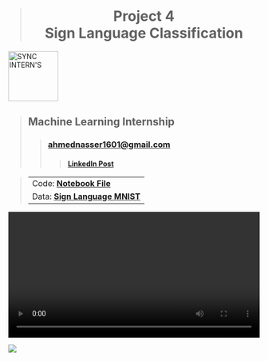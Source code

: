 > <h1 align="center">Project 4<br><b>Sign Language Classification</b></h1>

<a href="https://www.syncinterns.com"><img alt="SYNC INTERN'S" height=100 src="https://static.wixstatic.com/media/5d3a75_a74999aa4fc34c90a7e45de2b3dc9b2a~mv2.png"/></a>

> ## **Machine Learning Internship**
>> ### **[ahmednasser1601@gmail.com](mailto:ahmednasser1601@gmail.com)**
>>> #### <a href="https://www.linkedin.com/posts/ahmednasser1601_machinelearning-syncinterns-activity-7122205068124143616-wc0U?utm_source=share&utm_medium=member_desktop"><b>LinkedIn Post</b></a> 

> <table align="center"><tr><td>Code: <a href="https://www.kaggle.com/code/ahmednasser1601/sign-language-classification"><b>Notebook File</b></a></td></tr><tr><td>Data: <a href="https://www.kaggle.com/datasets/datamunge/sign-language-mnist"><b>Sign Language MNIST</b></a></td></tr></table>

<a href="https://github.com/AhmedNasser1601/Sign-Language-Classification/assets/60184582/35efb61b-b17c-4195-a3bd-50522364e5a4"><video width="100%" controls="" autoplay="" name="media"><source src="https://github.com/AhmedNasser1601/Sign-Language-Classification/assets/60184582/35efb61b-b17c-4195-a3bd-50522364e5a4.mp4" type="video/mp4"></video></a>

<img src="https://hits.sh/github.com/AhmedNasser1601/Sign Language Classification.svg?label=Visits&logo=python"/>
